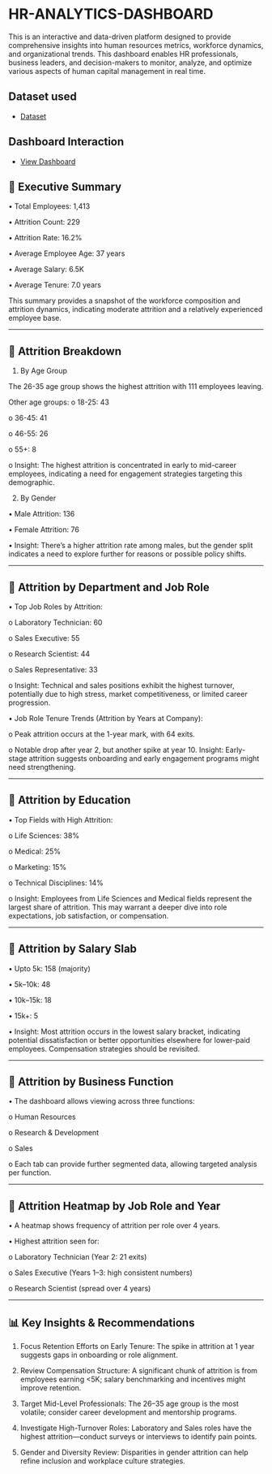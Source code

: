 # HR-ANALYTICS-DASHBOARD
This is an interactive and data-driven platform designed to provide comprehensive insights into human resources metrics, workforce dynamics, and organizational trends. This dashboard enables HR professionals, business leaders, and decision-makers to monitor, analyze, and optimize various aspects of human capital management in real time.
## Dataset used
- <a href="https://github.com/CharulAgarwal07/HR-ANALYTICS-DASHBOARD/blob/main/HR_Analytics.csv">Dataset</a>
## Dashboard Interaction
- <a href="https://github.com/CharulAgarwal07/HR-ANALYTICS-DASHBOARD/blob/main/HR%20analytics%20Dash%20board.pbix">View Dashboard</a>
## 🔹 Executive Summary
•	Total Employees: 1,413
	
•	Attrition Count: 229
	
•	Attrition Rate: 16.2%
	
•	Average Employee Age: 37 years
	
•	Average Salary: 6.5K
	
•	Average Tenure: 7.0 years
	
This summary provides a snapshot of the workforce composition and attrition dynamics, indicating moderate attrition and a relatively experienced employee base.
________________________________________
## 🔹 Attrition Breakdown
1. By Age Group
	
The 26-35 age group shows the highest attrition with 111 employees leaving.

Other age groups:
o	18-25: 43

o	36-45: 41
	
o	46-55: 26
	
o	55+: 8

o	Insight: The highest attrition is concentrated in early to mid-career employees, indicating a need for engagement strategies targeting this demographic.

2. By Gender
	
•	Male Attrition: 136
	
•	Female Attrition: 76

•	Insight: There’s a higher attrition rate among males, but the gender split indicates a need to explore further for reasons or possible policy shifts.
________________________________________
## 🔹 Attrition by Department and Job Role
•	Top Job Roles by Attrition:

o	Laboratory Technician: 60
	
o	Sales Executive: 55
	
o	Research Scientist: 44
	
o	Sales Representative: 33

o	Insight: Technical and sales positions exhibit the highest turnover, potentially due to high stress, market competitiveness, or limited career progression.

•	Job Role Tenure Trends (Attrition by Years at Company):
	
o	Peak attrition occurs at the 1-year mark, with 64 exits.
	
o	Notable drop after year 2, but another spike at year 10. Insight: Early-stage attrition suggests onboarding and early engagement programs might need strengthening.
________________________________________
## 🔹 Attrition by Education

•	Top Fields with High Attrition:
	
o	Life Sciences: 38%
	
o	Medical: 25%
	
o	Marketing: 15%
	
o	Technical Disciplines: 14%

o	Insight: Employees from Life Sciences and Medical fields represent the largest share of attrition. This may warrant a deeper dive into role expectations, job satisfaction, or compensation.
________________________________________
## 🔹 Attrition by Salary Slab
	
•	Upto 5k: 158 (majority)
	
•	5k–10k: 48
	
•	10k–15k: 18

•	15k+: 5

•	Insight: Most attrition occurs in the lowest salary bracket, indicating potential dissatisfaction or better opportunities elsewhere for lower-paid employees. Compensation strategies should be revisited.
________________________________________
## 🔹 Attrition by Business Function

•	The dashboard allows viewing across three functions:
	
o	Human Resources

o	Research & Development
	
o	Sales

o	Each tab can provide further segmented data, allowing targeted analysis per function.
________________________________________
## 🔹 Attrition Heatmap by Job Role and Year
	
•	A heatmap shows frequency of attrition per role over 4 years.
	
•	Highest attrition seen for:
	
o	Laboratory Technician (Year 2: 21 exits)
	
o	Sales Executive (Years 1–3: high consistent numbers)

o	Research Scientist (spread over 4 years)
________________________________________
## 📊 Key Insights & Recommendations
	
1.	Focus Retention Efforts on Early Tenure: The spike in attrition at 1 year suggests gaps in onboarding or role alignment.
	
2.	Review Compensation Structure: A significant chunk of attrition is from employees earning <5K; salary benchmarking and incentives might improve retention.
	
3.	Target Mid-Level Professionals: The 26–35 age group is the most volatile; consider career development and mentorship programs.
	
4.	Investigate High-Turnover Roles: Laboratory and Sales roles have the highest attrition—conduct surveys or interviews to identify pain points.
	
5.	Gender and Diversity Review: Disparities in gender attrition can help refine inclusion and workplace culture strategies.


